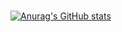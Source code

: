 ### 
[![Anurag's GitHub stats](https://github-readme-stats.vercel.app/api?username=YohanLee96&show_icons=true&theme=material-palenight)](https://github.com/anuraghazra/github-readme-stats)

<!--
**YohanLee96/YohanLee96** is a ✨ _special_ ✨ repository because its `README.md` (this file) appears on your GitHub profile.

Here are some ideas to get you started:

- 🔭 I’m currently working on ...
- 🌱 I’m currently learning ...
- 👯 I’m looking to collaborate on ...
- 🤔 I’m looking for help with ...
- 💬 Ask me about ...
- 📫 How to reach me: ...
- 😄 Pronouns: ...
- ⚡ Fun fact: ...
-->
